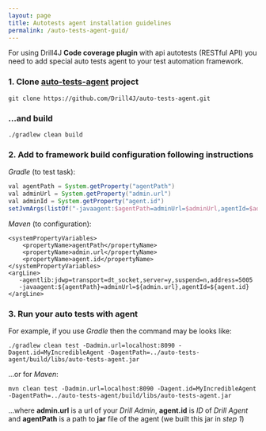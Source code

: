 ```yaml
---
layout: page
title: Autotests agent installation guidelines
permalink: /auto-tests-agent-guid/
---
```


For using Drill4J **Code coverage plugin** with api autotests (RESTful API) you need to add 
special auto tests agent to your test automation framework.

### 1. Clone [auto-tests-agent](https://github.com/Drill4J/auto-tests-agent) project
```console
git clone https://github.com/Drill4J/auto-tests-agent.git
```
### ...and build

```console
./gradlew clean build
```

### 2. Add to framework build configuration following instructions

_Gradle_ (to test task):
```gradle
val agentPath = System.getProperty("agentPath")
val adminUrl = System.getProperty("admin.url")
val adminId = System.getProperty("agent.id")
setJvmArgs(listOf("-javaagent:$agentPath=adminUrl=$adminUrl,agentId=$adminId"))
```
_Maven_ (to configuration):
```pom
<systemPropertyVariables>
    <propertyName>agentPath</propertyName>
    <propertyName>admin.url</propertyName>
    <propertyName>agent.id</propertyName>
</systemPropertyVariables>
<argLine>
   -agentlib:jdwp=transport=dt_socket,server=y,suspend=n,address=5005
   -javaagent:${agentPath}=adminUrl=${admin.url},agentId=${agent.id}
</argLine>
```

### 3. Run your auto tests with agent

For example, if you use _Gradle_ then the command may be looks like:

```console
./gradlew clean test -Dadmin.url=localhost:8090 -Dagent.id=MyIncredibleAgent -DagentPath=../auto-tests-agent/build/libs/auto-tests-agent.jar
```
...or for _Maven_:

```console
mvn clean test -Dadmin.url=localhost:8090 -Dagent.id=MyIncredibleAgent -DagentPath=../auto-tests-agent/build/libs/auto-tests-agent.jar
```
...where **admin.url** is a url of your _Drill Admin_, **agent.id** is _ID_ of _Drill Agent_ and **agentPath** is a path to
 **jar** file of the agent (we built this jar in _step 1_)
 